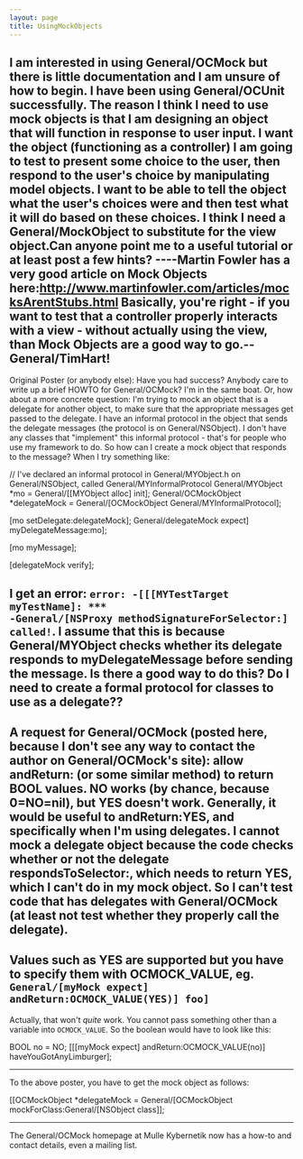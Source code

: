 ```yaml
---
layout: page
title: UsingMockObjects
---
```


I am interested in using General/OCMock but there is little documentation and I am unsure of how to begin.  I have been using General/OCUnit successfully.  The reason I think I need to use mock objects is that I am designing an object that will function in response to user input.  I want the object (functioning as a controller) I am going to test to present some choice to the user, then respond to the user's choice by manipulating model objects.  I want to be able to tell the object what the user's choices were and then test what it will do based on these choices.  I think I need a General/MockObject to substitute for the view object.Can anyone point me to a useful tutorial or at least post a few hints?  ----Martin Fowler has a very good article on Mock Objects here:http://www.martinfowler.com/articles/mocksArentStubs.html Basically, you're right - if you want to test that a controller properly interacts with a view - without actually using the view, than Mock Objects are a good way to go.--General/TimHart!
----
Original Poster (or anybody else): Have you had success?  Anybody care to write up a brief HOWTO for General/OCMock?  I'm in the same boat.
Or, how about a more concrete question: I'm trying to mock an object that is a delegate for another object, to make sure that the appropriate messages get passed to the delegate.  I have an informal protocol in the object that sends the delegate messages (the protocol is on General/NSObject).  I don't have any classes that "implement" this informal protocol - that's for people who use my framework to do.  So how can I create a mock object that responds to the message?  When I try something like:
    
  // I've declared an informal protocol in General/MYObject.h on General/NSObject, called General/MYInformalProtocol
  General/MYObject *mo = General/[[MYObject alloc] init];
  General/OCMockObject *delegateMock = General/[OCMockObject General/MYInformalProtocol];

  [mo setDelegate:delegateMock];
  General/delegateMock expect] myDelegateMessage:mo];

  [mo myMessage];

  [delegateMock verify];

I get an error: <code>error: -[[[MYTestTarget myTestName]: *** -General/[NSProxy methodSignatureForSelector:] called!</code>.  I assume that this is because General/MYObject checks whether its delegate responds to myDelegateMessage before sending the message.  Is there a good way to do this?  Do I need to create a formal protocol for classes to use as a delegate??
----
A request for General/OCMock (posted here, because I don't see any way to contact the author on General/OCMock's site): allow andReturn: (or some similar method) to return BOOL values.  NO works (by chance, because 0=NO=nil), but YES doesn't work.  Generally, it would be useful to andReturn:YES, and specifically when I'm using delegates.  I cannot mock a delegate object because the code checks whether or not the delegate respondsToSelector:, which needs to return YES, which I can't do in my mock object.  So I can't test code that has delegates with General/OCMock (at least not test whether they properly call the delegate).
----
Values such as YES are supported but you have to specify them with OCMOCK_VALUE, eg. <code>General/[myMock expect] andReturn:OCMOCK_VALUE(YES)] foo]</code>
----
Actually, that won't *quite* work. You cannot pass something other than a variable into <code>OCMOCK_VALUE</code>. So the boolean would have to look like this:
    
BOOL no = NO;
[[[myMock expect] andReturn:OCMOCK_VALUE(no)] haveYouGotAnyLimburger];

----
To the above poster, you have to get the mock object as follows: 
    
[[OCMockObject *delegateMock = General/[OCMockObject mockForClass:General/[NSObject class]];

----
The General/OCMock homepage at Mulle Kybernetik now has a how-to and contact details, even a mailing list.
